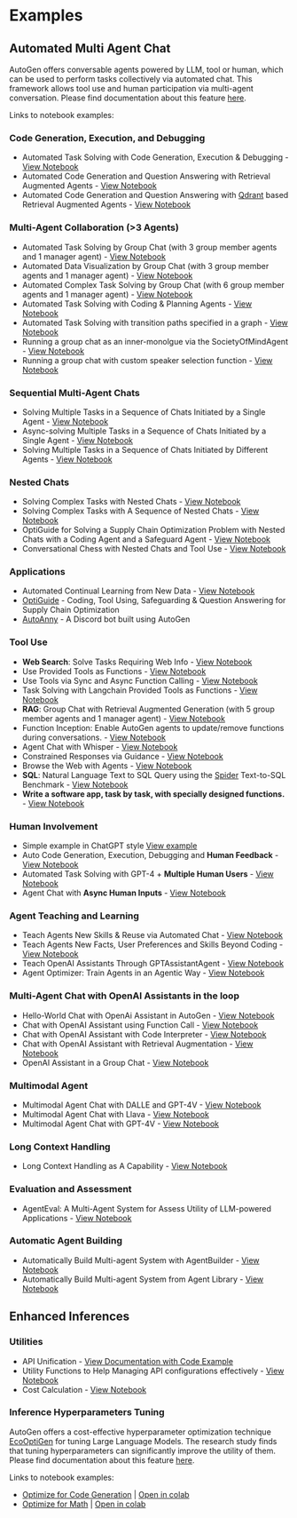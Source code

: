 # Examples

## Automated Multi Agent Chat

AutoGen offers conversable agents powered by LLM, tool or human, which can be used to perform tasks collectively via automated chat. This framework allows tool use and human participation via multi-agent conversation.
Please find documentation about this feature [here](/docs/Use-Cases/agent_chat).

Links to notebook examples:

### Code Generation, Execution, and Debugging

- Automated Task Solving with Code Generation, Execution & Debugging - [View Notebook](/docs/notebooks/agentchat_auto_feedback_from_code_execution)
- Automated Code Generation and Question Answering with Retrieval Augmented Agents - [View Notebook](/docs/notebooks/agentchat_RetrieveChat)
- Automated Code Generation and Question Answering with [Qdrant](https://qdrant.tech/) based Retrieval Augmented Agents - [View Notebook](/docs/notebooks/agentchat_qdrant_RetrieveChat)

### Multi-Agent Collaboration (>3 Agents)

- Automated Task Solving by Group Chat (with 3 group member agents and 1 manager agent) - [View Notebook](/docs/notebooks/agentchat_groupchat)
- Automated Data Visualization by Group Chat (with 3 group member agents and 1 manager agent) - [View Notebook](/docs/notebooks/agentchat_groupchat_vis)
- Automated Complex Task Solving by Group Chat (with 6 group member agents and 1 manager agent) - [View Notebook](/docs/notebooks/agentchat_groupchat_research)
- Automated Task Solving with Coding & Planning Agents - [View Notebook](https://github.com/microsoft/autogen/blob/main/notebook/agentchat_planning.ipynb)
- Automated Task Solving with transition paths specified in a graph - [View Notebook](https://github.com/microsoft/autogen/blob/main/notebook/agentchat_graph_modelling_language_using_select_speaker.ipynb)
- Running a group chat as an inner-monolgue via the SocietyOfMindAgent - [View Notebook](/docs/notebooks/agentchat_society_of_mind)
- Running a group chat with custom speaker selection function - [View Notebook](/docs/notebooks/agentchat_groupchat_customized)

### Sequential Multi-Agent Chats

- Solving Multiple Tasks in a Sequence of Chats Initiated by a Single Agent - [View Notebook](/docs/notebooks/agentchat_multi_task_chats)
- Async-solving Multiple Tasks in a Sequence of Chats Initiated by a Single Agent - [View Notebook](/docs/notebooks/agentchat_multi_task_async_chats)
- Solving Multiple Tasks in a Sequence of Chats Initiated by Different Agents - [View Notebook](/docs/notebooks/agentchats_sequential_chats)

### Nested Chats

- Solving Complex Tasks with Nested Chats - [View Notebook](/docs/notebooks/agentchat_nestedchat)
- Solving Complex Tasks with A Sequence of Nested Chats - [View Notebook](/docs/notebooks/agentchat_nested_sequential_chats)
- OptiGuide for Solving a Supply Chain Optimization Problem with Nested Chats with a Coding Agent and a Safeguard Agent - [View Notebook](/docs/notebooks/agentchat_nestedchat_optiguide)
- Conversational Chess with Nested Chats and Tool Use - [View Notebook](/docs/notebooks/agentchat_nested_chats_chess)

### Applications

- Automated Continual Learning from New Data - [View Notebook](https://github.com/microsoft/autogen/blob/main/notebook/agentchat_stream.ipynb)
- [OptiGuide](https://github.com/microsoft/optiguide) - Coding, Tool Using, Safeguarding & Question Answering for Supply Chain Optimization
- [AutoAnny](https://github.com/microsoft/autogen/tree/main/samples/apps/auto-anny) - A Discord bot built using AutoGen

### Tool Use

- **Web Search**: Solve Tasks Requiring Web Info - [View Notebook](https://github.com/microsoft/autogen/blob/main/notebook/agentchat_web_info.ipynb)
- Use Provided Tools as Functions - [View Notebook](https://github.com/microsoft/autogen/blob/main/notebook/agentchat_function_call.ipynb)
- Use Tools via Sync and Async Function Calling - [View Notebook](/docs/notebooks/agentchat_function_call_async)
- Task Solving with Langchain Provided Tools as Functions - [View Notebook](https://github.com/microsoft/autogen/blob/main/notebook/agentchat_langchain.ipynb)
- **RAG**: Group Chat with Retrieval Augmented Generation (with 5 group member agents and 1 manager agent) - [View Notebook](/docs/notebooks/agentchat_groupchat_RAG)
- Function Inception: Enable AutoGen agents to update/remove functions during conversations. - [View Notebook](https://github.com/microsoft/autogen/blob/main/notebook/agentchat_inception_function.ipynb)
- Agent Chat with Whisper - [View Notebook](/docs/notebooks/agentchat_video_transcript_translate_with_whisper)
- Constrained Responses via Guidance - [View Notebook](https://github.com/microsoft/autogen/blob/main/notebook/agentchat_guidance.ipynb)
- Browse the Web with Agents - [View Notebook](https://github.com/microsoft/autogen/blob/main/notebook/agentchat_surfer.ipynb)
- **SQL**: Natural Language Text to SQL Query using the [Spider](https://yale-lily.github.io/spider) Text-to-SQL Benchmark - [View Notebook](https://github.com/microsoft/autogen/blob/main/notebook/agentchat_sql_spider.ipynb)
- **Write a software app, task by task, with specially designed functions.** - [View Notebook](https://github.com/microsoft/autogen/blob/main/notebook/agentchat_function_call_code_writing.ipynb)

### Human Involvement

- Simple example in ChatGPT style [View example](https://github.com/microsoft/autogen/blob/main/samples/simple_chat.py)
- Auto Code Generation, Execution, Debugging and **Human Feedback** - [View Notebook](https://github.com/microsoft/autogen/blob/main/notebook/agentchat_human_feedback.ipynb)
- Automated Task Solving with GPT-4 + **Multiple Human Users** - [View Notebook](https://github.com/microsoft/autogen/blob/main/notebook/agentchat_two_users.ipynb)
- Agent Chat with **Async Human Inputs** - [View Notebook](https://github.com/microsoft/autogen/blob/main/notebook/Async_human_input.ipynb)

### Agent Teaching and Learning

- Teach Agents New Skills & Reuse via Automated Chat - [View Notebook](/docs/notebooks/agentchat_teaching)
- Teach Agents New Facts, User Preferences and Skills Beyond Coding - [View Notebook](/docs/notebooks/agentchat_teachability)
- Teach OpenAI Assistants Through GPTAssistantAgent - [View Notebook](https://github.com/microsoft/autogen/blob/main/notebook/agentchat_teachable_oai_assistants.ipynb)
- Agent Optimizer: Train Agents in an Agentic Way - [View Notebook](https://github.com/microsoft/autogen/blob/main/notebook/agentchat_agentoptimizer.ipynb)

### Multi-Agent Chat with OpenAI Assistants in the loop

- Hello-World Chat with OpenAi Assistant in AutoGen - [View Notebook](https://github.com/microsoft/autogen/blob/main/notebook/agentchat_oai_assistant_twoagents_basic.ipynb)
- Chat with OpenAI Assistant using Function Call - [View Notebook](https://github.com/microsoft/autogen/blob/main/notebook/agentchat_oai_assistant_function_call.ipynb)
- Chat with OpenAI Assistant with Code Interpreter - [View Notebook](https://github.com/microsoft/autogen/blob/main/notebook/agentchat_oai_code_interpreter.ipynb)
- Chat with OpenAI Assistant with Retrieval Augmentation - [View Notebook](https://github.com/microsoft/autogen/blob/main/notebook/agentchat_oai_assistant_retrieval.ipynb)
- OpenAI Assistant in a Group Chat - [View Notebook](https://github.com/microsoft/autogen/blob/main/notebook/agentchat_oai_assistant_groupchat.ipynb)

### Multimodal Agent

- Multimodal Agent Chat with DALLE and GPT-4V   - [View Notebook](https://github.com/microsoft/autogen/blob/main/notebook/agentchat_dalle_and_gpt4v.ipynb)
- Multimodal Agent Chat with Llava  - [View Notebook](https://github.com/microsoft/autogen/blob/main/notebook/agentchat_lmm_llava.ipynb)
- Multimodal Agent Chat with GPT-4V - [View Notebook](https://github.com/microsoft/autogen/blob/main/notebook/agentchat_lmm_gpt-4v.ipynb)

### Long Context Handling

<!-- - Conversations with Chat History Compression Enabled - [View Notebook](https://github.com/microsoft/autogen/blob/main/notebook/agentchat_compression.ipynb) -->
- Long Context Handling as A Capability - [View Notebook](/docs/notebooks/agentchat_capability_long_context_handling)

### Evaluation and Assessment

- AgentEval: A Multi-Agent System for Assess Utility of LLM-powered Applications - [View Notebook](https://github.com/microsoft/autogen/blob/main/notebook/agenteval_cq_math.ipynb)

### Automatic Agent Building

- Automatically Build Multi-agent System with AgentBuilder - [View Notebook](https://github.com/microsoft/autogen/blob/main/notebook/autobuild_basic.ipynb)
- Automatically Build Multi-agent System from Agent Library - [View Notebook](https://github.com/microsoft/autogen/blob/main/notebook/autobuild_agent_library.ipynb)

## Enhanced Inferences

### Utilities

- API Unification  - [View Documentation with Code Example](https://microsoft.github.io/autogen/docs/Use-Cases/enhanced_inference/#api-unification)
- Utility Functions to Help Managing API configurations effectively - [View Notebook](/docs/topics/llm_configuration)
- Cost Calculation - [View Notebook](https://github.com/microsoft/autogen/blob/main/notebook/agentchat_cost_token_tracking.ipynb)

### Inference Hyperparameters Tuning

AutoGen offers a cost-effective hyperparameter optimization technique [EcoOptiGen](https://arxiv.org/abs/2303.04673) for tuning Large Language Models. The research study finds that tuning hyperparameters can significantly improve the utility of them.
Please find documentation about this feature [here](/docs/Use-Cases/enhanced_inference).

Links to notebook examples:
* [Optimize for Code Generation](https://github.com/microsoft/autogen/blob/main/notebook/oai_completion.ipynb) | [Open in colab](https://colab.research.google.com/github/microsoft/autogen/blob/main/notebook/oai_completion.ipynb)
* [Optimize for Math](https://github.com/microsoft/autogen/blob/main/notebook/oai_chatgpt_gpt4.ipynb) | [Open in colab](https://colab.research.google.com/github/microsoft/autogen/blob/main/notebook/oai_chatgpt_gpt4.ipynb)
